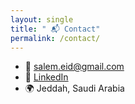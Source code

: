 ```yaml
---
layout: single
title: " 📬 Contact"
permalink: /contact/
---
```


- 📧 [salem.eid@gmail.com](mailto:salem.eid@gmail.com)  
- 💼 [LinkedIn](https://linkedin.com/in/salem-eid)  
- 🌍 Jeddah, Saudi Arabia
